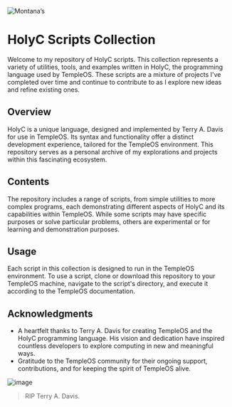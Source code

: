 ![Montana’s](https://github.com/Montana/HolyC-Scripts/assets/20936398/521cb037-fdec-495f-926f-26c39cd36086)


# HolyC Scripts Collection

Welcome to my repository of HolyC scripts. This collection represents a variety of utilities, tools, and examples written in HolyC, the programming language used by TempleOS. These scripts are a mixture of projects I've completed over time and continue to contribute to as I explore new ideas and refine existing ones.

## Overview

HolyC is a unique language, designed and implemented by Terry A. Davis for use in TempleOS. Its syntax and functionality offer a distinct development experience, tailored for the TempleOS environment. This repository serves as a personal archive of my explorations and projects within this fascinating ecosystem.

## Contents

The repository includes a range of scripts, from simple utilities to more complex programs, each demonstrating different aspects of HolyC and its capabilities within TempleOS. While some scripts may have specific purposes or solve particular problems, others are experimental or for learning and demonstration purposes.

## Usage

Each script in this collection is designed to run in the TempleOS environment. To use a script, clone or download this repository to your TempleOS machine, navigate to the script's directory, and execute it according to the TempleOS documentation.

## Acknowledgments

- A heartfelt thanks to Terry A. Davis for creating TempleOS and the HolyC programming language. His vision and dedication have inspired countless developers to explore computing in new and meaningful ways.
- Gratitude to the TempleOS community for their ongoing support, contributions, and for keeping the spirit of TempleOS alive.

![image](https://github.com/Montana/HolyC-Scripts/assets/20936398/a0ef44cd-6fdc-41a9-9c01-5898fb44da46)
> RIP Terry A. Davis.



